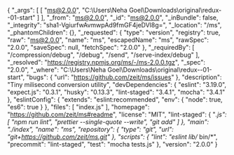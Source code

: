 {
  "_args": [
    [
      "ms@2.0.0",
      "C:\\Users\\Neha Goel\\Downloads\\original\\redux--01-start"
    ]
  ],
  "_from": "ms@2.0.0",
  "_id": "ms@2.0.0",
  "_inBundle": false,
  "_integrity": "sha1-VgiurfwAvmwpAd9fmGF4jeDVl8g=",
  "_location": "/ms",
  "_phantomChildren": {},
  "_requested": {
    "type": "version",
    "registry": true,
    "raw": "ms@2.0.0",
    "name": "ms",
    "escapedName": "ms",
    "rawSpec": "2.0.0",
    "saveSpec": null,
    "fetchSpec": "2.0.0"
  },
  "_requiredBy": [
    "/compression/debug",
    "/debug",
    "/send",
    "/serve-index/debug"
  ],
  "_resolved": "https://registry.npmjs.org/ms/-/ms-2.0.0.tgz",
  "_spec": "2.0.0",
  "_where": "C:\\Users\\Neha Goel\\Downloads\\original\\redux--01-start",
  "bugs": {
    "url": "https://github.com/zeit/ms/issues"
  },
  "description": "Tiny milisecond conversion utility",
  "devDependencies": {
    "eslint": "3.19.0",
    "expect.js": "0.3.1",
    "husky": "0.13.3",
    "lint-staged": "3.4.1",
    "mocha": "3.4.1"
  },
  "eslintConfig": {
    "extends": "eslint:recommended",
    "env": {
      "node": true,
      "es6": true
    }
  },
  "files": [
    "index.js"
  ],
  "homepage": "https://github.com/zeit/ms#readme",
  "license": "MIT",
  "lint-staged": {
    "*.js": [
      "npm run lint",
      "prettier --single-quote --write",
      "git add"
    ]
  },
  "main": "./index",
  "name": "ms",
  "repository": {
    "type": "git",
    "url": "git+https://github.com/zeit/ms.git"
  },
  "scripts": {
    "lint": "eslint lib/* bin/*",
    "precommit": "lint-staged",
    "test": "mocha tests.js"
  },
  "version": "2.0.0"
}
